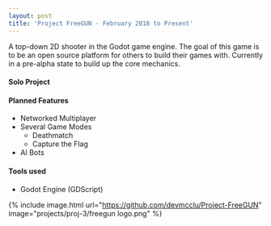 ```yaml
---
layout: post
title: 'Project FreeGUN - February 2018 to Present'
---
```


A top-down 2D shooter in the Godot game engine. The goal of this game is to be an open source platform for others to build their games with. Currently in a pre-alpha state to build up the core mechanics.

#### Solo Project

#### Planned Features
* Networked Multiplayer
* Several Game Modes
  * Deathmatch
  * Capture the Flag
* AI Bots

#### Tools used
* Godot Engine (GDScript)

{% include image.html url="https://github.com/devmcclu/Project-FreeGUN" image="projects/proj-3/freegun logo.png" %}
